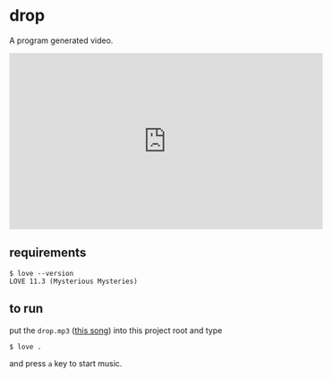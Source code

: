 # drop

A program generated video.

<iframe width="560" height="315" src="https://www.youtube.com/embed/PBlCZ3PkLCM" title="YouTube video player" frameborder="0" allow="accelerometer; autoplay; clipboard-write; encrypted-media; gyroscope; picture-in-picture" allowfullscreen></iframe>

## requirements

```
$ love --version
LOVE 11.3 (Mysterious Mysteries)
```

## to run

put the `drop.mp3` ([this song](https://soundcloud.com/sin_clav/drop)) into this project root and type

```
$ love .
```

and press `a` key to start music.
